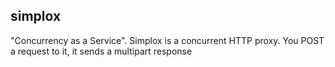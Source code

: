simplox
----------

"Concurrency as a Service".  Simplox is a concurrent HTTP proxy.  You POST a request to it, it sends a multipart response

